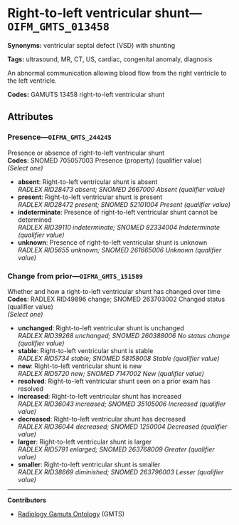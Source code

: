 # Right-to-left ventricular shunt—`OIFM_GMTS_013458`

**Synonyms:** ventricular septal defect (VSD) with shunting

**Tags:** ultrasound, MR, CT, US, cardiac, congenital anomaly, diagnosis

An abnormal communication allowing blood flow from the right ventricle to the left ventricle.

**Codes:** GAMUTS 13458 right-to-left ventricular shunt

## Attributes

### Presence—`OIFMA_GMTS_244245`

Presence or absence of right-to-left ventricular shunt  
**Codes**: SNOMED 705057003 Presence (property) (qualifier value)  
*(Select one)*

- **absent**: Right-to-left ventricular shunt is absent  
_RADLEX RID28473 absent; SNOMED 2667000 Absent (qualifier value)_
- **present**: Right-to-left ventricular shunt is present  
_RADLEX RID28472 present; SNOMED 52101004 Present (qualifier value)_
- **indeterminate**: Presence of right-to-left ventricular shunt cannot be determined  
_RADLEX RID39110 indeterminate; SNOMED 82334004 Indeterminate (qualifier value)_
- **unknown**: Presence of right-to-left ventricular shunt is unknown  
_RADLEX RID5655 unknown; SNOMED 261665006 Unknown (qualifier value)_

### Change from prior—`OIFMA_GMTS_151589`

Whether and how a right-to-left ventricular shunt has changed over time  
**Codes**: RADLEX RID49896 change; SNOMED 263703002 Changed status (qualifier value)  
*(Select one)*

- **unchanged**: Right-to-left ventricular shunt is unchanged  
_RADLEX RID39268 unchanged; SNOMED 260388006 No status change (qualifier value)_
- **stable**: Right-to-left ventricular shunt is stable  
_RADLEX RID5734 stable; SNOMED 58158008 Stable (qualifier value)_
- **new**: Right-to-left ventricular shunt is new  
_RADLEX RID5720 new; SNOMED 7147002 New (qualifier value)_
- **resolved**: Right-to-left ventricular shunt seen on a prior exam has resolved  
- **increased**: Right-to-left ventricular shunt has increased  
_RADLEX RID36043 increased; SNOMED 35105006 Increased (qualifier value)_
- **decreased**: Right-to-left ventricular shunt has decreased  
_RADLEX RID36044 decreased; SNOMED 1250004 Decreased (qualifier value)_
- **larger**: Right-to-left ventricular shunt is larger  
_RADLEX RID5791 enlarged; SNOMED 263768009 Greater (qualifier value)_
- **smaller**: Right-to-left ventricular shunt is smaller  
_RADLEX RID38669 diminished; SNOMED 263796003 Lesser (qualifier value)_

---

**Contributors**

- [Radiology Gamuts Ontology](https://gamuts.net/) (GMTS)